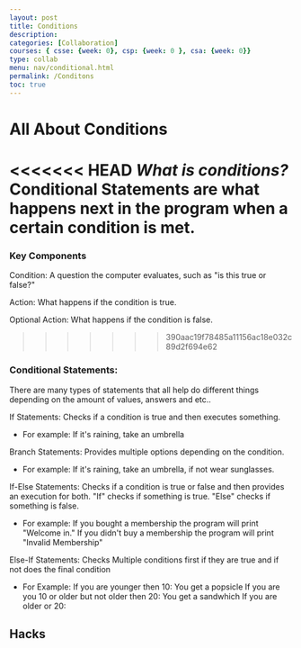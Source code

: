 ```yaml
---
layout: post
title: Conditions
description: 
categories: [Collaboration]
courses: { csse: {week: 0}, csp: {week: 0 }, csa: {week: 0}}
type: collab
menu: nav/conditional.html
permalink: /Conditons
toc: true
---
```


# All About Conditions

<<<<<<< HEAD
***What is conditions?*** Conditional Statements are what happens next in the program when a certain condition is met. 
=======
### **Key Components**
Condition: A question the computer evaluates, such as "is this true or false?"

Action: What happens if the condition is true.

Optional Action: What happens if the condition is false.
>>>>>>> 390aac19f78485a11156ac18e032c89d2f694e62

### **Conditional Statements**: 
There are many types of statements that all help do different things depending on the amount of values, answers and etc..

If Statements: Checks if a condition is true and then executes something. 
- For example: If it's raining, take an umbrella

Branch Statements: Provides multiple options depending on the condition.
- For example: If it's raining, take an umbrella, if not wear sunglasses.

If-Else Statements: Checks if a condition is true or false and then provides an execution for both. "If" checks if something is true. "Else" checks if something is false.
- For example: If you bought a membership the program will print "Welcome in."
If you didn't buy a membership the program will print "Invalid Membership"

Else-If Statements: Checks Multiple conditions first if they are true and if not does the final condition
- For Example: If you are younger then 10: You get a popsicle
If you are you 10 or older but not older then 20: You get a sandwhich
If you are older or 20: 

## Hacks

